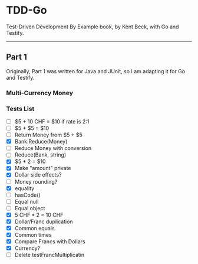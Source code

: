 # TDD-Go

Test-Driven Development By Example book, by Kent Beck, with Go and Testify.

---

## Part 1

Originally, Part 1 was written for Java and JUnit, so I am adapting it for Go and Testify.

### Multi-Currency Money

### Tests List

- [ ] $5 + 10 CHF = $10 if rate is 2:1
- [ ] $5 + $5 = $10
- [ ] Return Money from $5 + $5
- [x] Bank.Reduce(Money)
- [ ] Reduce Money with conversion
- [ ] Reduce(Bank, string)
- [x] $5 * 2 = $10
- [x] Make "amount" private
- [x] Dollar side effects?
- [ ] Money rounding?
- [x] equality
- [ ] hasCode()
- [ ] Equal null
- [ ] Equal object
- [x] 5 CHF * 2 = 10 CHF
- [x] Dollar/Franc duplication
- [x] Common equals
- [x] Common times
- [x] Compare Francs with Dollars
- [x] Currency?
- [ ] Delete testFrancMultiplicatin
